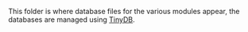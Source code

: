 This folder is where database files for the various modules appear, the databases are managed using [TinyDB](https://pypi.python.org/pypi/tinydb).
